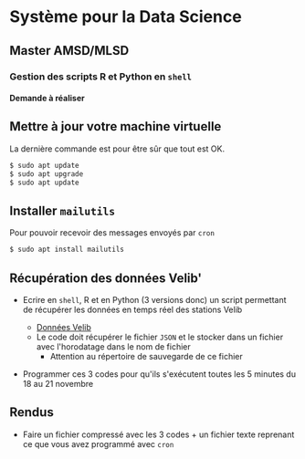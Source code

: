 # Système pour la Data Science

## Master AMSD/MLSD

### Gestion des scripts R et Python en `shell`

#### Demande à réaliser

## Mettre à jour votre machine virtuelle

La dernière commande est pour être sûr que tout est OK.

```bash
$ sudo apt update
$ sudo apt upgrade
$ sudo apt update
```

## Installer `mailutils`

Pour pouvoir recevoir des messages envoyés par `cron`

```bash
$ sudo apt install mailutils
```

## Récupération des données Velib'

- Ecrire en `shell`, R et en Python (3 versions donc) un script permettant de récupérer les données en temps réel des stations Velib
    - [Données Velib](https://opendata.paris.fr/explore/dataset/velib-disponibilite-en-temps-reel/information/?disjunctive.name&disjunctive.is_installed&disjunctive.is_renting&disjunctive.is_returning&disjunctive.nom_arrondissement_communes)
    - Le code doit récupérer le fichier `JSON` et le stocker dans un fichier avec l'horodatage dans le nom de fichier
        - Attention au répertoire de sauvegarde de ce fichier
    
- Programmer ces 3 codes pour qu'ils s'exécutent toutes les 5 minutes du 18 au 21 novembre

## Rendus

- Faire un fichier compressé avec les 3 codes + un fichier texte reprenant ce que vous avez programmé avec `cron`



